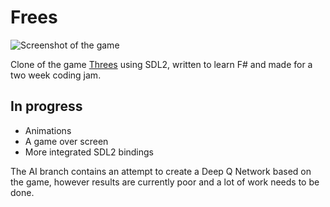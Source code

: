 # Frees
![Screenshot of the game](https://i.imgur.com/ivWjJZz.png)

Clone of the game [Threes](https://asherv.com/threes/) using SDL2, written to learn F# and made for a two week coding jam.

## In progress

- Animations
- A game over screen
- More integrated SDL2 bindings

The AI branch contains an attempt to create a Deep Q Network based on the game, however results are currently poor and a lot of work needs to be done.